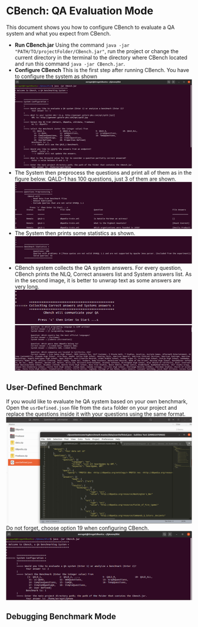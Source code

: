 # CBench: QA Evaluation Mode
This document shows you how to configure CBench to evaluate a QA system and what you expect from CBench.
* __Run CBench.jar__ Using the command ``` java -jar "PATH/TO/projectFolder/CBench.jar" ```, run the project or change the current directory in the terminal to the directory where CBench located and run this command ``` java -jar CBench.jar ```.
* __Configure CBench__ This is the first step after running CBench. You have to configure the system as shown
![Image](Images/conf.png)
* The System then preprocess the questions and print all of them as in the figure below.  QALD-1 has 100 questions, just 3 of them are shown.
![Image](Images/Preprosessing.png)
* The System then prints some statistics as shown.
![Image](Images/Statistics.png)
* CBench system collects the QA system answers. For every question, CBench prints the NLQ, Correct answers list and System answers list. As in the second image, it is better to unwrap text as some answers are very long.
![Image](Images/collect.png)
![Image](Images/qaquestions.png)

## User-Defined Benchmark
If you would like to evaluate he QA system based on your own benchmark, Open the ```usrDefined.json``` file from the ```data``` folder on your project and replace the questions inside it with your questions using the same format.
![Image](Images/userdefined.png)
 Do not forget, choose option 19 when configuring CBench.
 ![Image](Images/BenchmarkAnalysis.png)
 
 ## Debugging Benchmark Mode
